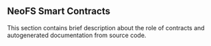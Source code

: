 ## NeoFS Smart Contracts

This section contains brief description about the role of contracts and
autogenerated documentation from source code.
